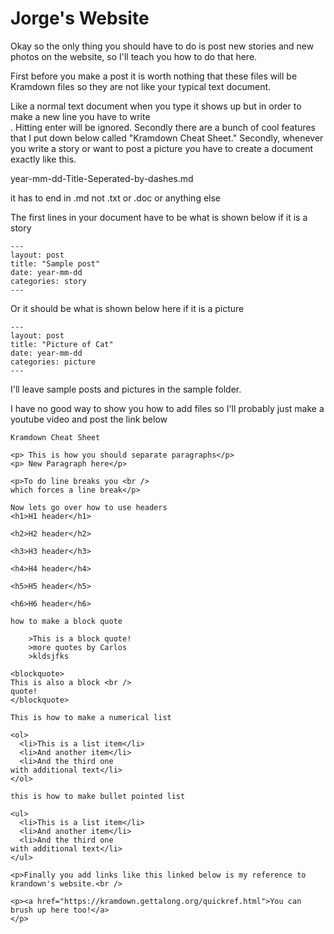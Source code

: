 # Jorge's Website
Okay so the only thing you should have to do is post new stories and new photos on the website, so I'll teach you how to do that here.

First before you make a post it is worth nothing that these files will be Kramdown files so they are not like your typical text document.

Like a normal text document when you type it shows up but in order to make a new line you have to write <br />. Hitting enter will be ignored. Secondly there are a bunch of cool features that I put down below called "Kramdown Cheat Sheet."
Secondly, whenever you write a story or want to post a picture you have to create a document exactly like this.

year-mm-dd-Title-Seperated-by-dashes.md

it has to end in .md not .txt or .doc or anything else

The first lines in your document have to be what is shown below if it is a story
```
---
layout: post
title: "Sample post"
date: year-mm-dd
categories: story
---
```
Or it should be what is shown below here if it is a picture
```
---
layout: post
title: "Picture of Cat"
date: year-mm-dd
categories: picture
---
```
I'll leave sample posts and pictures in the sample folder.

I have no good way to show you how to add files so I'll probably just make a youtube video and post the link below


```
Kramdown Cheat Sheet

<p> This is how you should separate paragraphs</p>
<p> New Paragraph here</p>

<p>To do line breaks you <br />
which forces a line break</p>

Now lets go over how to use headers
<h1>H1 header</h1>

<h2>H2 header</h2>

<h3>H3 header</h3>

<h4>H4 header</h4>

<h5>H5 header</h5>

<h6>H6 header</h6>

how to make a block quote

    >This is a block quote!
    >more quotes by Carlos
    >kldsjfks

<blockquote>
This is also a block <br />
quote!
</blockquote>

This is how to make a numerical list

<ol>
  <li>This is a list item</li>
  <li>And another item</li>
  <li>And the third one
with additional text</li>
</ol>

this is how to make bullet pointed list

<ul>
  <li>This is a list item</li>
  <li>And another item</li>
  <li>And the third one
with additional text</li>
</ul>

<p>Finally you add links like this linked below is my reference to krandown's website.<br />

<p><a href="https://kramdown.gettalong.org/quickref.html">You can brush up here too!</a>
</p>
```
